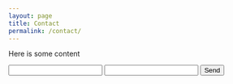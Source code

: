 ```yaml
---
layout: page
title: Contact
permalink: /contact/
---
```


Here is some content

<form action="https://formspree.io/ninavdk99@gmail.com">
    <input type="text" name="name">
    <input type="email" name="_replyto">
    <input type="submit" value="Send">
</form>
